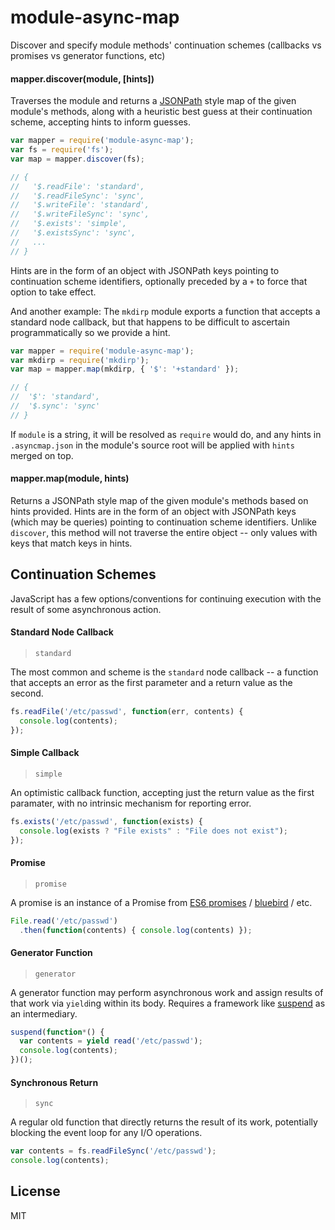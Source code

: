 # module-async-map

Discover and specify module methods' continuation schemes (callbacks vs promises vs generator functions, etc)

#### mapper.discover(module, [hints])

Traverses the module and returns a [JSONPath](https://github.com/dchester/jsonpath) style map of the given module's methods, along with a heuristic best guess at their continuation scheme, accepting hints to inform guesses.

```javascript
var mapper = require('module-async-map');
var fs = require('fs');
var map = mapper.discover(fs);

// {
//   '$.readFile': 'standard',
//   '$.readFileSync': 'sync',
//   '$.writeFile': 'standard',
//   '$.writeFileSync': 'sync',
//   '$.exists': 'simple',
//   '$.existsSync': 'sync',
//   ...
// }
```

Hints are in the form of an object with JSONPath keys pointing to continuation scheme identifiers, optionally preceded by a `+` to force that option to take effect.

And another example: The `mkdirp` module exports a function that accepts a standard node callback, but that happens to be difficult to ascertain programmatically so we provide a hint.

```javascript
var mapper = require('module-async-map');
var mkdirp = require('mkdirp');
var map = mapper.map(mkdirp, { '$': '+standard' });

// {
//  '$': 'standard',
//  '$.sync': 'sync'
// }
```

If `module` is a string, it will be resolved as `require` would do, and any hints in `.asyncmap.json` in the module's source root will be applied with `hints` merged on top.

#### mapper.map(module, hints)

Returns a JSONPath style map of the given module's methods based on hints provided.  Hints are in the form of an object with JSONPath keys (which may be queries) pointing to continuation scheme identifiers.  Unlike `discover`, this method will not traverse the entire object -- only values with keys that match keys in hints.

## Continuation Schemes

JavaScript has a few options/conventions for continuing execution with the result of some asynchronous action.

#### Standard Node Callback

> `standard`

The most common and scheme is the `standard` node callback -- a function that accepts an error as the first parameter and a return value as the second.

```javascript
fs.readFile('/etc/passwd', function(err, contents) {
  console.log(contents);
});
```

#### Simple Callback

> `simple`

An optimistic callback function, accepting just the return value as the first paramater, with no intrinsic mechanism for reporting error.

```javascript
fs.exists('/etc/passwd', function(exists) {
  console.log(exists ? "File exists" : "File does not exist");
});
```

#### Promise

> `promise`

A promise is an instance of a Promise from [ES6 promises](http://people.mozilla.org/~jorendorff/es6-draft.html#sec-promise-constructor) / [bluebird](https://github.com/petkaantonov/bluebird) / etc.

```javascript
File.read('/etc/passwd')
  .then(function(contents) { console.log(contents) });
```

#### Generator Function

> `generator`

A generator function may perform asynchronous work and assign results of that work via `yield`ing within its body.  Requires a framework like [suspend](https://github.com/jmar777/suspend) as an intermediary.

```javascript
suspend(function*() {
  var contents = yield read('/etc/passwd');
  console.log(contents);
})();
```

#### Synchronous Return

> `sync`

A regular old function that directly returns the result of its work, potentially blocking the event loop for any I/O operations.

```javascript
var contents = fs.readFileSync('/etc/passwd');
console.log(contents);
```

## License

MIT

